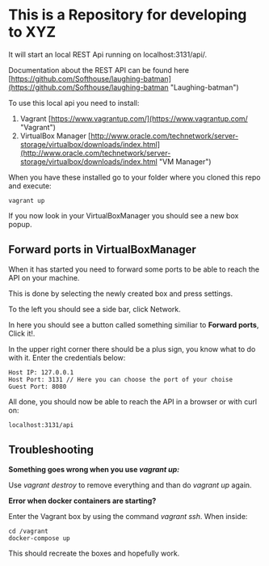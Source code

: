 # This is a Repository for developing to XYZ #

It will start an local REST Api running on localhost:3131/api/.

Documentation about the REST API can be found here [https://github.com/Softhouse/laughing-batman](https://github.com/Softhouse/laughing-batman "Laughing-batman")

To use this local api you need to install:

1.  Vagrant [https://www.vagrantup.com/](https://www.vagrantup.com/ "Vagrant")
2.  VirtualBox Manager [http://www.oracle.com/technetwork/server-storage/virtualbox/downloads/index.html](http://www.oracle.com/technetwork/server-storage/virtualbox/downloads/index.html "VM Manager")

When you have these installed go to your folder where you cloned this repo and execute:

    vagrant up

If you now look in your VirtualBoxManager you should see a new box popup.


## Forward ports in VirtualBoxManager ##
When it has started you need to forward some ports to be able to reach the API on your machine.

This is done by selecting the newly created box and press settings.

To the left you should see a side bar, click Network.

In here you should see a button called something similiar to **Forward ports**, Click it!.

In the upper right corner there should be a plus sign, you know what to do with it.
Enter the credentials below:


    Host IP: 127.0.0.1
    Host Port: 3131 // Here you can choose the port of your choise
    Guest Port: 8080

All done, you should now be able to reach the API in a browser or with curl on:

    localhost:3131/api


## Troubleshooting ##


**Something goes wrong when you use *vagrant up:*** 

Use *vagrant destroy* to remove everything and than do *vagrant up* again.

**Error when docker containers are starting?**

Enter the Vagrant box by using the command *vagrant ssh*.
When inside:

    cd /vagrant
    docker-compose up

This should recreate the boxes and hopefully work.
